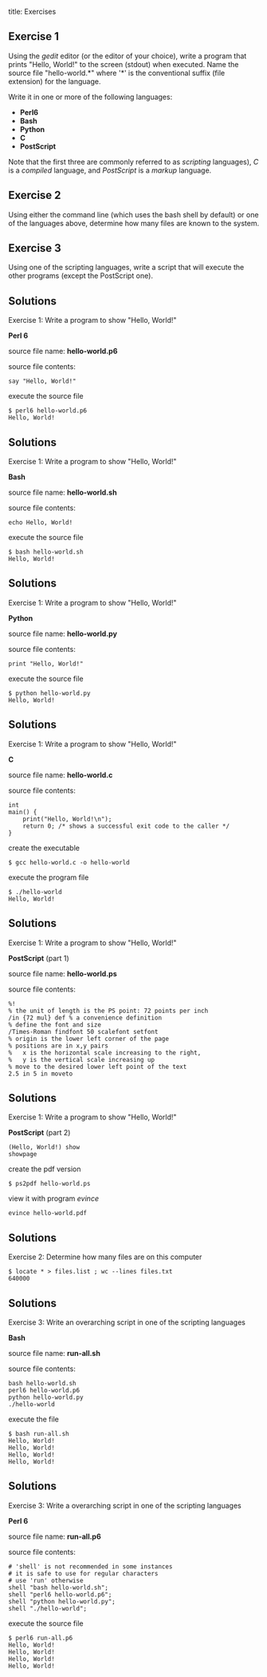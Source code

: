 title: Exercises
<!-- insert-file headers.md -->

## Exercise 1

Using the *gedit* editor (or the editor of your choice), write a program
that prints "Hello, World!" to the screen (stdout) when executed.
Name the source file "hello-world.\*" where '*' is the conventional
suffix (file extension) for the language.

Write it in one or more of the following languages:

- **Perl6**
- **Bash**
- **Python**
- **C**
- **PostScript**

Note that the first three are commonly referred to as *scripting*
languages), *C* is a *compiled* language, and *PostScript* is a
*markup* language.


## Exercise 2

Using either the command line (which uses the bash shell by default)
or one of the languages above, determine how many files are known to the system.

## Exercise 3

Using one of the scripting languages, write a script that will execute
the other programs (except the PostScript one).

## Solutions

Exercise 1: Write a program to show "Hello, World!"

**Perl 6**

source file name: **hello-world.p6**

source file contents:

~~~
say "Hello, World!"
~~~

execute the source file

~~~
$ perl6 hello-world.p6
Hello, World!
~~~

## Solutions

Exercise 1: Write a program to show "Hello, World!"

**Bash**

source file name: **hello-world.sh**

source file contents:

~~~
echo Hello, World!
~~~

execute the source file

~~~
$ bash hello-world.sh
Hello, World!
~~~

## Solutions

Exercise 1: Write a program to show "Hello, World!"

**Python**

source file name: **hello-world.py**

source file contents:

~~~
print "Hello, World!"
~~~

execute the source file

~~~
$ python hello-world.py
Hello, World!
~~~

## Solutions

Exercise 1: Write a program to show "Hello, World!"

**C**

source file name: **hello-world.c**

source file contents:

~~~
int
main() {
    print("Hello, World!\n");
    return 0; /* shows a successful exit code to the caller */
}
~~~

create the executable

~~~
$ gcc hello-world.c -o hello-world
~~~

execute the program file

~~~
$ ./hello-world
Hello, World!
~~~

## Solutions

Exercise 1: Write a program to show "Hello, World!"

**PostScript** (part 1)

source file name: **hello-world.ps**

source file contents:

~~~
%!
% the unit of length is the PS point: 72 points per inch
/in {72 mul} def % a convenience definition
% define the font and size
/Times-Roman findfont 50 scalefont setfont
% origin is the lower left corner of the page
% positions are in x,y pairs
%   x is the horizontal scale increasing to the right,
%   y is the vertical scale increasing up
% move to the desired lower left point of the text
2.5 in 5 in moveto
~~~

## Solutions

Exercise 1: Write a program to show "Hello, World!"

**PostScript** (part 2)

~~~
(Hello, World!) show
showpage
~~~

create the pdf version

~~~
$ ps2pdf hello-world.ps
~~~

view it with program *evince*

~~~
evince hello-world.pdf
~~~

## Solutions

Exercise 2: Determine how many files are on this computer

~~~
$ locate * > files.list ; wc --lines files.txt
640000
~~~


## Solutions

Exercise 3: Write an overarching script in one of the scripting languages

**Bash**

source file name: **run-all.sh**

source file contents:

~~~
bash hello-world.sh
perl6 hello-world.p6
python hello-world.py
./hello-world
~~~

execute the file

~~~
$ bash run-all.sh
Hello, World!
Hello, World!
Hello, World!
Hello, World!
~~~

## Solutions

Exercise 3: Write a overarching script in one of the scripting languages

**Perl 6**

source file name: **run-all.p6**

source file contents:

~~~
# 'shell' is not recommended in some instances
# it is safe to use for regular characters
# use 'run' otherwise
shell "bash hello-world.sh";
shell "perl6 hello-world.p6";
shell "python hello-world.py";
shell "./hello-world";
~~~

execute the source file

~~~
$ perl6 run-all.p6
Hello, World!
Hello, World!
Hello, World!
Hello, World!
~~~
